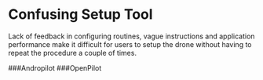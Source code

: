 # Confusing Setup Tool

Lack of feedback in configuring routines, vague instructions and application performance make it difficult for users to setup the drone without having to repeat the procedure a couple of times.

###Andropilot
###OpenPilot
